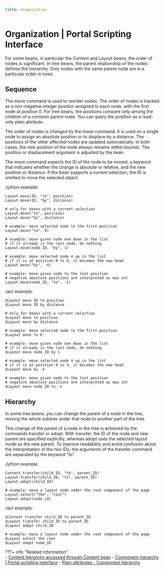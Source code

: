 ```yaml
---
title: Organization
---
```


# Organization | Portal Scripting Interface

For some beans, in particular the Content and Layout beans, the order of nodes is significant. In tree beans, the parent relationship of the nodes defines the hierarchy. Only nodes with the same parent node are in a particular order in trees.

## Sequence

The move command is used to reorder nodes. The order of nodes is tracked as a non-negative integer position assigned to each node, with the first node at position 0. For tree beans, the positions compare only among the children of a common parent node. You can query the position as a read-only plain attribute.

The order of nodes is changed by the move command. It is used on a single node to assign an absolute position or to displace by a distance. The positions of the other affected nodes are updated automatically. In both cases, the new position of the node always remains within bounds. The position or displacement argument is adjusted by the bean.

The move command expects the ID of the node to be moved, a keyword that indicates whether the change is absolute or relative, and the new position or distance. If the bean supports a current selection, the ID is omitted to move the selected object.

Jython example:

```
Layout.move(ID, "to", position)
Layout.move(ID, "by", distance)

# only for beans with a current selection
Layout.move("to", position)
Layout.move("by", distance)

# example: move selected node to the first position
Layout.move("to", 0)

# example: move given node one down in the list
# if it already is the last node, do nothing
Layout.move(node_ID, "by", 1)

# example: move selected node 4 up in the list
# if it is at position 0 to 4, it becomes the new head
Layout.move("by", -4)

# example: move given node to the last position
# negative absolute positions are interpreted as max int
Layout.move(node_ID, "to", -1)
```

Jacl example:

```
$Layout move ID to position
$Layout move ID by distance

# only for beans with a current selection
$Layout move to position
$Layout move by distance

# example: move selected node to the first position
$Layout move to 0

# example: move given node one down in the list
# if it already is the last node, do nothing
$Layout move node_ID by 1

# example: move selected node 4 up in the list
# if it is at position 0 to 4, it becomes the new head
$Layout move by -4

# example: move given node to the last position
# negative absolute positions are interpreted as max int
$Layout move node_ID to -1
```

## Hierarchy

In some tree beans, you can change the parent of a node in the tree, moving the whole subtree under that node to another part of the tree.

This change of the parent of a node in the tree is achieved by the commands transfer or adopt. With transfer, the ID of the node and new parent are specified explicitly, whereas adopt uses the selected layout mode as the new parent. To improve readability and avoid confusion about the interpretation of the two IDs, the arguments of the transfer command are separated by the keyword "to".

Jython example:

```
Content.transfer(child_ID, "to", parent_ID)
Layout.transfer(child_ID, "to", parent_ID)
Layout.adopt(child_ID)

# example: move a layout node under the root component of the page
Layout.select("the", "root")
Layout.adopt(node_id)
```

Jacl example:

```
$Content transfer child_ID to parent_ID
$Layout transfer child_ID to parent_ID
$Layout adopt child_ID

# example: move a layout node under the root component of the page
$Layout select the root
$Layout adopt node_ID
```


???+ info "Related information"  
    -   [Content hierarchy accessed through Content bean](../../../portal_admin_tools/portal_scripting_interface/command_ref_psi/content_hierarchy/index.md)
    -   [Component hierarchy | Portal scripting interface](../../../portal_admin_tools/portal_scripting_interface/command_ref_psi/cmpnt_hierarchy/index.md)
    -   [Plain attributes - Component hierarchy](../../../portal_admin_tools/portal_scripting_interface/command_ref_psi/cmpnt_hierarchy/pl_att_compnt_hrchy.md)

